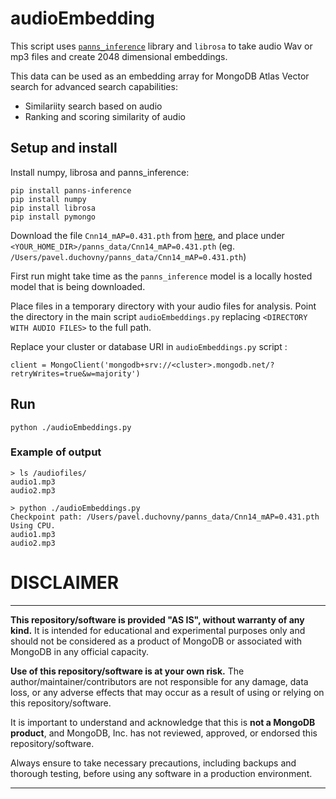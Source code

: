 # audioEmbedding

This script uses [`panns_inference`](https://github.com/qiuqiangkong/panns_inference) library and `librosa` to take audio Wav or mp3 files and create 2048 dimensional embeddings.

This data can be used as an embedding array for MongoDB Atlas Vector search for advanced search capabilities:

- Similariity search based on audio
- Ranking and scoring similarity of audio

## Setup and install
Install numpy, librosa and panns_inference:

```
pip install panns-inference
pip install numpy
pip install librosa
pip install pymongo
```

Download the  file `Cnn14_mAP=0.431.pth` from [here](https://huggingface.co/thelou1s/panns-inference/blob/main/Cnn14_mAP%3D0.431.pth), and place under `<YOUR_HOME_DIR>/panns_data/Cnn14_mAP=0.431.pth` (eg. `/Users/pavel.duchovny/panns_data/Cnn14_mAP=0.431.pth`)

First run might take time as the `panns_inference` model is a locally hosted model that is being downloaded.

Place files in a temporary directory with your audio files for analysis. Point the directory in the main script `audioEmbeddings.py` replacing `<DIRECTORY WITH AUDIO FILES>` to the full path.

Replace your cluster or database URI in `audioEmbeddings.py` script :
```
client = MongoClient('mongodb+srv://<cluster>.mongodb.net/?retryWrites=true&w=majority')
```

## Run 

```
python ./audioEmbeddings.py
```

### Example of output
```
> ls /audiofiles/
audio1.mp3
audio2.mp3

> python ./audioEmbeddings.py
Checkpoint path: /Users/pavel.duchovny/panns_data/Cnn14_mAP=0.431.pth
Using CPU.
audio1.mp3
audio2.mp3
```


# DISCLAIMER

---

**This repository/software is provided "AS IS", without warranty of any kind.** It is intended for educational and experimental purposes only and should not be considered as a product of MongoDB or associated with MongoDB in any official capacity.

**Use of this repository/software is at your own risk.** The author/maintainer/contributors are not responsible for any damage, data loss, or any adverse effects that may occur as a result of using or relying on this repository/software.

It is important to understand and acknowledge that this is **not a MongoDB product**, and MongoDB, Inc. has not reviewed, approved, or endorsed this repository/software.

Always ensure to take necessary precautions, including backups and thorough testing, before using any software in a production environment.

---

